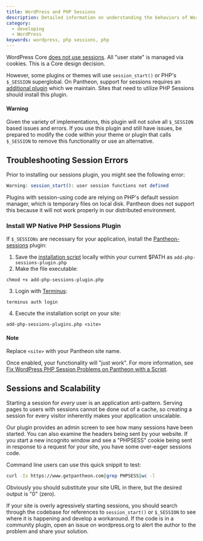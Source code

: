 ```yaml
---
title: WordPress and PHP Sessions
description: Detailed information on understanding the behaviors of WordPress and PHP sessions.
category:
  - developing
  - WordPress
keywords: wordpress, php sessions, php
---
```

WordPress Core [does not use sessions](http://wordpress.org/support/topic/how-does-wordpress-handle-sessions-and-session-variables?replies=7). All "user state" is managed via cookies. This is a Core design decision.

However, some plugins or themes will use `session_start()` or PHP's `$_SESSION` superglobal. On Pantheon, support for sessions requires an [additional plugin](https://wordpress.org/plugins/wp-native-php-sessions) which we maintain. Sites that need to utilize PHP Sessions should install this plugin.

<div class="alert alert-danger" role="alert">
<h4>Warning</h4>
Given the variety of implementations, this plugin will not solve all <code>$_SESSION</code> based issues and errors. If you use this plugin and still have issues, be prepared to modify the code within your theme or plugin that calls <code>$_SESSION</code> to remove this functionality or use an alternative.
</div>


## Troubleshooting Session Errors

Prior to installing our sessions plugin, you might see the following error:

```php
Warning: session_start(): user session functions not defined
```
Plugins with session-using code are relying on PHP's default session manager, which is temporary files on local disk. Pantheon does not support this because it will not work properly in our distributed environment.

### Install WP Native PHP Sessions Plugin
If `$_SESSIONs` are necessary for your application, install the [Pantheon-sessions](https://wordpress.org/plugins/wp-native-php-sessions) plugin:

1. Save the [installation script](https://gist.github.com/greg-1-anderson/dd033d820d0a9d2659e6)  locally within your current $PATH as `add-php-sessions-plugin.php`
2. Make the file executable:

 ```
 chmod +x add-php-sessions-plugin.php
 ```

3. Login with [Terminus](https://github.com/pantheon-systems/cli):

 ```
 terminus auth login
 ```

4. Execute the installation script on your site:

 ```
 add-php-sessions-plugins.php <site>
 ```

<div class="alert alert-info" role="alert">
<h4>Note</h4>
Replace <code>&lt;site&gt;</code> with your Pantheon site name.
</div>

Once enabled, your functionality will "just work". For more information, see [Fix WordPress PHP Session Problems on Pantheon with a Script](https://pantheon.io/blog/fix-wordpress-php-session-problems-pantheon-script).

## Sessions and Scalability

Starting a session for _every_ user is an application anti-pattern. Serving pages to users with sessions cannot be done out of a cache, so creating a session for every visitor inherently makes your application unscalable.

Our plugin provides an admin screen to see how many sessions have been started. You can also examine the headers being sent by your website. If you start a new incognito window and see a "PHPSESS" cookie being sent in response to a request for your site, you have some over-eager sessions code.

Command line users can use this quick snippit to test:
```bash
curl -Is https://www.getpantheon.com|grep PHPSESS|wc -l
```

Obviously you should substitute your site URL in there, but the desired output is "0" (zero).

If your site is overly agressively starting sessions, you should search through the codebase for references to `session_start()` or `$_SESSION` to see where it is happening and develop a workaround. If the code is in a community plugin, open an issue on wordpress.org to alert the author to the problem and share your solution.
